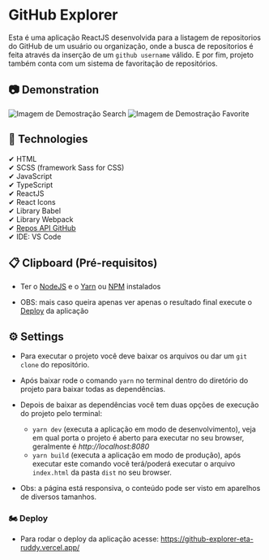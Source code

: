 # GitHub Explorer
Esta é uma aplicação ReactJS desenvolvida para a listagem de repositorios do GitHub de um usuário ou organização, onde a busca de repositorios é feita através da inserção de um `github username` válido. E por fim, projeto também conta com um sistema de favoritação de repositórios.

## 📷 Demonstration
<img src="./src/assets/Demonstration01-GitHub-Explorer-Search.gif" alt="Imagem de Demostração Search">
<img src="./src/assets/Demonstration02-GitHub-Explorer-Favorite.gif" alt="Imagem de Demostração Favorite">

## 🚀 Technologies
✔ HTML
<br>
✔ SCSS (framework Sass for CSS)
<br>
✔ JavaScript
<br> 
✔ TypeScript
<br>
✔ ReactJS
<br>
✔ React Icons
<br>
✔ Library Babel
<br>
✔ Library Webpack
<br/>
✔ [Repos API GitHub](https://docs.github.com/en/rest/reference/repos)
<br>
✔ IDE: VS Code

## 📋 Clipboard (Pré-requisitos)
- Ter o [NodeJS](https://nodejs.org/en/) e o [Yarn](https://yarnpkg.com/) ou [NPM](https://www.npmjs.com/) instalados
* OBS: mais caso queira apenas ver apenas o resultado final execute o <a href="#-deploy">Deploy</a> da aplicação

## ⚙ Settings
* Para executar o projeto você deve baixar os arquivos ou dar um `git clone` do repositório.
* Após baixar rode o comando `yarn` no terminal dentro do diretório do projeto para baixar todas as dependências.
* Depois de baixar as dependências você tem duas opções de execução do projeto pelo terminal:
    - `yarn dev` (executa a aplicação em modo de desenvolvimento), veja em qual porta o projeto é aberto para executar no seu browser, geralmente é _http://localhost:8080_
    - `yarn build` (executa a aplicação em modo de produção), após executar este comando você terá/poderá executar o arquivo `index.html` da pasta `dist` no seu browser.  

* Obs: a página está responsiva, o conteúdo pode ser visto em aparelhos de diversos tamanhos.

### 🏍 Deploy
* Para rodar o deploy da aplicação acesse: https://github-explorer-eta-ruddy.vercel.app/
